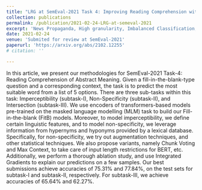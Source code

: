 ```yaml
---
title: "LRG at SemEval-2021 Task 4: Improving Reading Comprehension with Abstract Words using Augmentation, Linguistic Features and Voting"
collection: publications
permalink: /publication/2021-02-24-LRG-at-semeval-2021
excerpt: 'News Propaganda, High granularity, Imbalanced Classification, Contextual Embeddings'
date: 2021-02-24
venue: 'Submited for review at SemEval-2021'
paperurl: 'https://arxiv.org/abs/2102.12255'
# citation: ''

---
```

In this article, we present our methodologies for SemEval-2021 Task-4: Reading Comprehension of Abstract Meaning. Given a fill-in-the-blank-type question and a corresponding context, the task is to predict the most suitable word from a list of 5 options. There are three sub-tasks within this task: Imperceptibility (subtask-I), Non-Specificity (subtask-II), and Intersection (subtask-III). We use encoders of transformers-based models pre-trained on the masked language modelling (MLM) task to build our Fill-in-the-blank (FitB) models. Moreover, to model imperceptibility, we define certain linguistic features, and to model non-specificity, we leverage information from hypernyms and hyponyms provided by a lexical database. Specifically, for non-specificity, we try out augmentation techniques, and other statistical techniques. We also propose variants, namely Chunk Voting and Max Context, to take care of input length restrictions for BERT, etc. Additionally, we perform a thorough ablation study, and use Integrated Gradients to explain our predictions on a few samples. Our best submissions achieve accuracies of 75.31% and 77.84%, on the test sets for subtask-I and subtask-II, respectively. For subtask-III, we achieve accuracies of 65.64% and 62.27%.